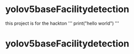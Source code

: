 ﻿# yolov5baseFacilitydetection
 
 
 this project is for the hackton
 '''
 print("hello world")
 '''
# yolov5baseFacilitydetection
